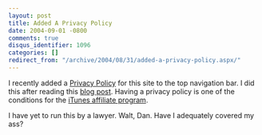 ```yaml
---
layout: post
title: Added A Privacy Policy
date: 2004-09-01 -0800
comments: true
disqus_identifier: 1096
categories: []
redirect_from: "/archive/2004/08/31/added-a-privacy-policy.aspx/"
---
```


I recently added a [Privacy
Policy](http://haacked.com/articles/1095.aspx) for this site to the top
navigation bar. I did this after reading this [blog
post](http://www.kbcafe.com/iBLOGthere4iM/?guid=20040901191359). Having
a privacy policy is one of the conditions for the [iTunes affiliate
program](http://www.apple.com/itunes/affiliates/).

I have yet to run this by a lawyer. Walt, Dan. Have I adequately covered
my ass?

